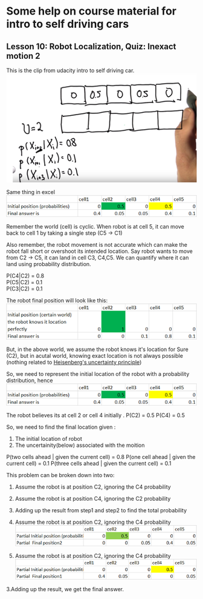 # Some help on course material for intro to self driving cars



## Lesson 10: Robot Localization, Quiz: Inexact motion 2
This is the clip from udacity intro to self driving car. <br />
![Alt text](inexact-motion2/Seb_robot_motion.png?raw=true "the quiz")

Same thing in excel <br />
![Alt text](inexact-motion2/initial_pos.png?raw=true "the initial position")


Remember the world (cell) is cyclic. When robot is at cell 5, it can move back to cell 1 by taking a single step (C5 -> C1)

Also remember, the robot movement is not accurate which can make the robot fall short or overshoot its intended location.
Say robot wants to move from C2 -> C5, it can land in cell C3, C4,C5. We can quantify where it can land using probability distribution.

P(C4|C2) = 0.8 <br /> 
P(C5|C2) = 0.1 <br /> 
P(C3|C2) = 0.1 <br /> 

The robot final position will look like this: <br />
![Alt text](inexact-motion2/certain_world.png?raw=true "The certain world")

But, in the above world, we assume the robot knows it's location for Sure (C2), but in acutal world, knowing exact location is not always possible (nothing related to  [Heisenberg's uncertainty principle](https://en.wikipedia.org/wiki/Uncertainty_principle))

So, we need to represent the initial location of the robot with a probability distribution, hence <br />
![Alt text](inexact-motion2/initial_pos.png?raw=true "the initial position")

The robot believes its at cell 2 or cell 4 initially .
P(C2) = 0.5
P(C4) = 0.5

So, we need to find the final location given : <br />
1. The initial location of robot <br />
2. The uncertainity(below) associated with the moition <br />

P(two cells ahead | given the current cell) = 0.8
P(one cell ahead | given the current cell) = 0.1
P(three cells ahead | given the current cell) = 0.1

This problem can be broken down into two:
1. Assume the robot is at position C2, ignoring the C4 probability <br />
2. Assume the robot is at position C4, ignoring the C2 probability <br />
3. Adding up the result from step1 and step2 to find the total probability <br />

1. Assume the robot is at position C2, ignoring the C4 probability <br />
![Alt text](inexact-motion2/part2.png?raw=true "the initial position")

2. Assume the robot is at position C2, ignoring the C4 probability <br />
![Alt text](inexact-motion2/part1.png?raw=true "the initial position")

3.Adding up the result, we get the final answer. <br />